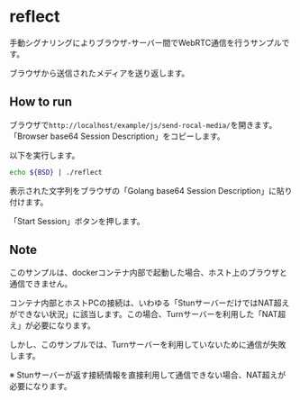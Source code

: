 # reflect

手動シグナリングによりブラウザ-サーバー間でWebRTC通信を行うサンプルです。

ブラウザから送信されたメディアを送り返します。

## How to run
ブラウザで``http://localhost/example/js/send-rocal-media/``を開きます。「Browser base64 Session Description」をコピーします。

以下を実行します。
```bash
echo ${BSD} | ./reflect
```

表示された文字列をブラウザの「Golang base64 Session Description」に貼り付けます。


「Start Session」ボタンを押します。


## Note

このサンプルは、dockerコンテナ内部で起動した場合、ホスト上のブラウザと通信できません。

コンテナ内部とホストPCの接続は、いわゆる「StunサーバーだけではNAT超えができない状況」に該当します。この場合、Turnサーバーを利用した「NAT超え」が必要になります。

しかし、このサンプルでは、Turnサーバーを利用していないために通信が失敗します。

※ Stunサーバーが返す接続情報を直接利用して通信できない場合、NAT超えが必要になります。
